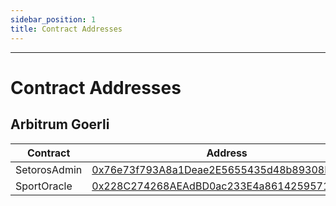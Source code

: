 ```yaml
---
sidebar_position: 1
title: Contract Addresses
---
```


<head>
    <title>Setoros Protocol</title>
    <meta name="title" property="og:title" content="Setoros Protocol" />
    <meta name="description" content="Documentation | Intro" />
    <meta name="description" property="og:description" content="Documentation | Intro" />
    <meta name="image" property="og:image" content="https://i.imgur.com/HE5eURN.png" />
    <meta name="twitter:title" content="Setoros Protocol" />
    <meta name="twitter:description" content="Documentation | Intro" />
    <meta name="twitter:image" content="https://i.imgur.com/HE5eURN.png"/>
    <meta name="twitter:card" content="summary_large_image" />
    <meta name="twitter:site" content="@setoros" />
</head>

---

# Contract Addresses

## Arbitrum Goerli
| Contract | Address |
| -------- | ------- |
| SetorosAdmin | [0x76e73f793A8a1Deae2E5655435d48b89308B26A0](https://goerli.arbiscan.io/address/0x76e73f793A8a1Deae2E5655435d48b89308B26A0) |
| SportOracle | [0x228C274268AEAdBD0ac233E4a8614259571cD639](https://goerli.arbiscan.io/address/0x228C274268AEAdBD0ac233E4a8614259571cD639) |
